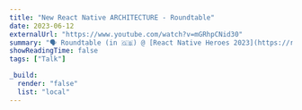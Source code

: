 ```yaml
---
title: "New React Native ARCHITECTURE - Roundtable"
date: 2023-06-12
externalUrl: "https://www.youtube.com/watch?v=mGRhpCNid30"
summary: "🗣 Roundtable (in 🇬🇧) @ [React Native Heroes 2023](https://reactnativeheroes.com/2023/)"
showReadingTime: false
tags: ["Talk"]

_build:
  render: "false"
  list: "local"
---
```

